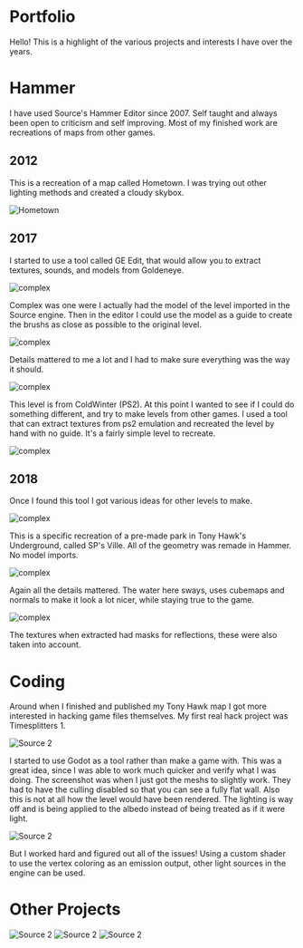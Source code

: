 # Portfolio

Hello! This is a highlight of the various projects and interests I have over the years.

# Hammer

I have used Source's Hammer Editor since 2007. Self taught and always been open to criticism and self improving. Most of my finished work are recreations of maps from other games.

## 2012

This is a recreation of a map called Hometown. I was trying out other lighting methods and created a cloudy skybox.

![Hometown](hometown_recreated.jpg)

## 2017

I started to use a tool called GE Edit, that would allow you to extract textures, sounds, and models from Goldeneye.

![complex](complex_s1.jpg)

Complex was one were I actually had the model of the level imported in the Source engine. Then in the editor I could use the model as a guide to create the brushs as close as possible to the original level.

![complex](complex_detail.jpg)

Details mattered to me a lot and I had to make sure everything was the way it should.

![complex](coldwinter3.jpg)

This level is from ColdWinter (PS2). At this point I wanted to see if I could do something different, and try to make levels from other games. I used a tool that can extract textures from ps2 emulation and recreated the level by hand with no guide. It's a fairly simple level to recreate.

![complex](coldwinter2.jpg)

## 2018

Once I found this tool I got various ideas for other levels to make.

![complex](thug1.jpg)

This is a specific recreation of a pre-made park in Tony Hawk's Underground, called SP's Ville. All of the geometry was remade in Hammer. No model imports.

![complex](thug_water.jpg)

Again all the details mattered. The water here sways, uses cubemaps and normals to make it look a lot nicer, while staying true to the game.

![complex](complex_detail.jpg)

The textures when extracted had masks for reflections, these were also taken into account.

# Coding

Around when I finished and published my Tony Hawk map I got more interested in hacking game files themselves. My first real hack project was Timesplitters 1.

![Source 2](ts1problems.jpg)

I started to use Godot as a tool rather than make a game with. This was a great idea, since I was able to work much quicker and verify what I was doing. The screenshot was when I just got the meshs to slightly work. They had to have the culling disabled so that you can see a fully flat wall. Also this is not at all how the level would have been rendered. The lighting is way off and is being applied to the albedo instead of being treated as if it were light.

![Source 2](ts1_new01.jpg)

But I worked hard and figured out all of the issues! Using a custom shader to use the vertex coloring as an emission output, other light sources in the engine can be used.

# Other Projects

![Source 2](complex1.jpg)
![Source 2](complex2.jpg)
![Source 2](complex3.jpg)